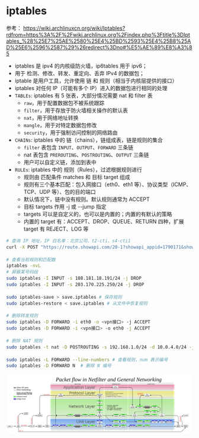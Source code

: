 # iptables

参考：
https://wiki.archlinuxcn.org/wiki/Iptables?rdfrom=https%3A%2F%2Fwiki.archlinux.org%2Findex.php%3Ftitle%3DIptables_%28%25E7%25AE%2580%25E4%25BD%2593%25E4%25B8%25AD%25E6%2596%2587%29%26redirect%3Dno#%E5%AE%89%E8%A3%85

- iptables 是 ipv4 的内核级防火墙，ip6tables 用于 ipv6；
- 用于 检测、修改、转发、重定向、丢弃 IPv4 的数据包；
- iptable 是用户工具，允许使用 链 和 规则（相当于内核层提供的接口）
- iptables 对任何 IP（可能有多个 IP）进入的数据包进行相同的处理
- `TABLEs`: iptables 有 5 张表，大部分情况需要 nat 和 filter 表
    - `raw`，用于配置数据包不被系统跟踪
    - `filter`，用于存放于防火墙相关操作的默认表
    - `nat`，用于网络地址转换
    - `mangle`，用于对特定数据包修改
    - `security`，用于强制访问控制的网络路由
- `CHAINs`: iptables 中的 链（chains），链组成表，链是规则的集合
    - `filter` 表包含 `INPUT`、`OUTPUT`、`FORWARD` 三条链
    - nat 表包含 `PREROUTING`、`POSTROUTING`、`OUTPUT` 三条链
    - 用户可以自定义链，添加到表中
- `RULEs`: iptables 中的 规则（Rules），过滤根据规则进行
    - 规则由 匹配条件 matches 和 目标 target 组成
    - 规则有三个基本匹配：包入网接口（eth0、eth1 等）、协议类型（ICMP、TCP、UDP 等）、包的目的端口
    - 默认情况下，链中没有规则。默认规则通常为 ACCEPT
    - 目标 targets 作用 -j 或 --jump 指定
    - targets 可以是自定义的，也可以是内置的；内置的有默认的策略
    - 内置的 target 有：ACCEPT、DROP、QUEUE、RETURN 四种，扩展 target 有 REJECT、LOG 等



```sh
# 查询 IP 地址，IP 白名单：北京公司、t2-cti、s4-cti1
curl -X POST "https://route.showapi.com/20-1?showapi_appid=1790171&showapi_sign=b3113d0f58c4438297b743579ede6b02" --data "ip=218.105.5.134"

# 查看当前规则和匹配数
iptables -nvL
# 屏蔽某号码段
sudo iptables -I INPUT -s 108.181.18.191/24 -j DROP
sudo iptables -I INPUT -s 203.170.225.250/24 -j DROP

sudo iptables-save > save.iptables # 保存规则
sudo iptables-restore < save.iptables # 从文件中恢复规则

# 删除转发规则
sudo iptables -D FORWARD -i eth0 -o <vpn接口> -j ACCEPT
sudo iptables -D FORWARD -i <vpn接口> -o eth0 -j ACCEPT

# 删除 NAT 规则
sudo iptables -t nat -D POSTROUTING -s 192.168.1.0/24 -d 10.0.4.0/24 -j MASQUERADE

sudo iptables -L FORWARD --line-numbers # 查看规则，num 表示编号
sudo iptables -D FORWARD N  # 删除 N 编号
```

![packet flow in netfilter](./assets/packet_flow_in_netfilter.png)
